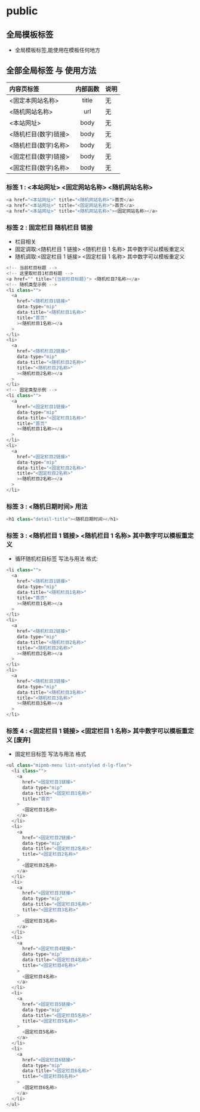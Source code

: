 # public

## 全局模板标签

- 全局模板标签,能使用在模板任何地方

## 全部全局标签 与 使用方法

| 内容页标签           | 内部函数 | 说明 |
| :------------------- | :------: | :--- |
| <固定本网站名称>     |  title   | 无   |
| <随机网站名称>       |   url    | 无   |
| <本站网址>           |   body   | 无   |
| <随机栏目(数字)链接> |   body   | 无   |
| <随机栏目(数字)名称> |   body   | 无   |
| <固定栏目(数字)链接> |   body   | 无   |
| <固定栏目(数字)名称> |   body   | 无   |

### 标签 1 : <本站网址> <固定网站名称> <随机网站名称>

```C#
<a href="<本站网址>" title="<随机网站名称>">首页</a>
<a href="<本站网址>" title="<固定网站名称>">首页</a>
<a href="<本站网址>" title="<随机网站名称>"><固定网站名称></a>
```

### 标签 2 : 固定栏目 随机栏目 链接

- 栏目相关
- 固定调取:<随机栏目 1 链接> <随机栏目 1 名称> 其中数字可以模板重定义
- 随机调取:<固定栏目 1 链接> <固定栏目 1 名称> 其中数字可以模板重定义

```C#
<!-- 当前栏目标题 -->
<!-- 这里取栏目1栏目标题 -->
<a href="" title="{当前栏目标题}"> <随机栏目7名称></a>
<!-- 随机类型示例 -->
<li class="">
  <a
    href="<随机栏目1链接>"
    data-type="mip"
    data-title="<随机栏目1名称>"
    title="首页"
    ><随机栏目1名称></a
  >
</li>
<li>
  <a
    href="<随机栏目2链接>"
    data-type="mip"
    data-title="<随机栏目2名称>"
    title="<随机栏目2名称>"
    ><随机栏目2名称></a
  >
</li>
<!-- 固定类型示例 -->
<li class="">
  <a
    href="<固定栏目1链接>"
    data-type="mip"
    data-title="<固定栏目1名称>"
    title="首页"
    ><随机栏目1名称></a
  >
</li>
<li>
  <a
    href="<固定栏目2链接>"
    data-type="mip"
    data-title="<固定栏目2名称>"
    title="<固定栏目2名称>"
    ><随机栏目2名称></a
  >
</li>
```

### 标签 3 : <随机日期时间> 用法

```C#
<h1 class="detail-title"><随机日期时间></h1>
```

### 标签 3 : <随机栏目 1 链接> <随机栏目 1 名称> 其中数字可以模板重定义

- 循环随机栏目标签 写法与用法 格式:

```C#
<li class="">
  <a
    href="<随机栏目1链接>"
    data-type="mip"
    data-title="<随机栏目1名称>"
    title="首页"
    ><随机栏目1名称></a
  >
</li>
<li>
  <a
    href="<随机栏目2链接>"
    data-type="mip"
    data-title="<随机栏目2名称>"
    title="<随机栏目2名称>"
    ><随机栏目2名称></a
  >
</li>
<li>
  <a
    href="<随机栏目3链接>"
    data-type="mip"
    data-title="<随机栏目3名称>"
    title="<随机栏目3名称>"
    ><随机栏目3名称></a
  >
</li>
```

### 标签 4 : <固定栏目 1 链接> <固定栏目 1 名称> 其中数字可以模板重定义 [废弃]

- 固定栏目标签 写法与用法 格式

```C#
<ul class="mipmb-menu list-unstyled d-lg-flex">
  <li class="">
    <a
      href="<固定栏目1链接>"
      data-type="mip"
      data-title="<固定栏目1名称>"
      title="首页"
    >
      <固定栏目1名称>
    </a>
  </li>
  <li>
    <a
      href="<固定栏目2链接>"
      data-type="mip"
      data-title="<固定栏目2名称>"
      title="<固定栏目2名称>"
    >
      <固定栏目2名称>
    </a>
  </li>
  <li>
    <a
      href="<固定栏目3链接>"
      data-type="mip"
      data-title="<固定栏目3名称>"
      title="<固定栏目3名称>"
    >
      <固定栏目3名称>
    </a>
  </li>
  <li>
    <a
      href="<固定栏目4链接>"
      data-type="mip"
      data-title="<固定栏目4名称>"
      title="<固定栏目4名称>"
    >
      <固定栏目4名称>
    </a>
  </li>
  <li>
    <a
      href="<固定栏目5链接>"
      data-type="mip"
      data-title="<固定栏目5名称>"
      title="<固定栏目5名称>"
    >
      <固定栏目5名称>
    </a>
  </li>
  <li>
    <a
      href="<固定栏目6链接>"
      data-type="mip"
      data-title="<固定栏目6名称>"
      title="<固定栏目6名称>"
    >
      <固定栏目6名称>
    </a>
  </li>
</ul>
```
